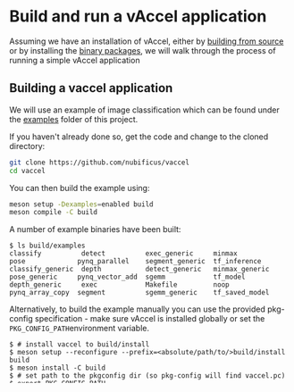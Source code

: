 # Build and run a vAccel application

Assuming we have an installation of vAccel, either by
[building from source](building.md) or by installing the
[binary packages](binaries.md), we will walk through the process of running a
simple vAccel application

## Building a vaccel application

We will use an example of image classification which can be found under the
[examples](https://github.com/nubificus/vaccel/tree/main/examples) folder of
this project.

If you haven't already done so, get the code and change to the cloned directory:

```bash
git clone https://github.com/nubificus/vaccel
cd vaccel
```

You can then build the example using:

```bash
meson setup -Dexamples=enabled build
meson compile -C build
```

A number of example binaries have been built:

```console
$ ls build/examples
classify          detect          exec_generic     minmax          pose             pynq_parallel    segment_generic  tf_inference
classify_generic  depth           detect_generic   minmax_generic  pose_generic     pynq_vector_add  sgemm            tf_model
depth_generic     exec            Makefile         noop            pynq_array_copy  segment          sgemm_generic    tf_saved_model
```

Alternatively, to build the example manually you can use the provided pkg-config
specification - make sure vAccel is installed globally or set the
`PKG_CONFIG_PATH`environment variable.

```console
$ # install vaccel to build/install
$ meson setup --reconfigure --prefix=<absolute/path/to/>build/install build
$ meson install -C build
$ # set path to the pkgconfig dir (so pkg-config will find vaccel.pc)
$ export PKG_CONFIG_PATH=<absolute/path/to/>build/install/lib/<multirarch-triplet>/pkgconfig
$
$ cd examples
$ gcc classify.c -o classify -Wall -Wextra $(pkg-config --cflags --libs vaccel)
$ ls classify.c classify
classify.c  classify
```

## Running a vaccel application

Having built our `classify` example, we need to prepare the vaccel environment
for it to run.

Define the path to `libvaccel.so` (if not in the default search path):

```bash
export LD_LIBRARY_PATH=/usr/local/lib:$LD_LIBRARY_PATH
```

Define the backend plugin to use for our application. In this example, we will
use the noop plugin:

```bash
export VACCEL_BACKENDS=/usr/local/lib/libvaccel-noop.so
```

Finally, you can do:

```bash
./classify images/example.jpg 1
```

which should dump the following output:

```console
$ ./classify images/example.jpg 1
Initialized session with id: 1
Image size: 79281B
[noop] Calling Image classification for session 1
[noop] Dumping arguments for Image classification:
[noop] len_img: 79281
[noop] will return a dummy result
classification tags: This is a dummy classification tag!
```

Alternatively from the build directory:

```console
$ cd ../build
$ ./examples/classify ../examples/images/example.jpg 1
Initialized session with id: 1
Image size: 79281B
[noop] Calling Image classification for session 1
[noop] Dumping arguments for Image classification:
[noop] len_img: 79281
[noop] will return a dummy result
classification tags: This is a dummy classification tag!
```

For debug level output:

```bash
export VACCEL_DEBUG_LEVEL=4
```
